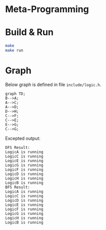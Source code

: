 # Meta-Programming
# Build & Run
```sh
make 
make run
```

# Graph

Below graph is defined in file `include/logic.h`.

```mermaid
graph TD;
B-->A;
A-->C;
A-->D;
D-->H;
C-->F;
C-->E;
E-->G;
C-->G;
```

Excepted output:
```
DFS Result:
LogicA is running
LogicC is running
LogicE is running
LogicG is running
LogicF is running
LogicD is running
LogicH is running
LogicB is running
BFS Result:
LogicA is running
LogicC is running
LogicD is running
LogicE is running
LogicF is running
LogicG is running
LogicH is running
LogicB is running
```
